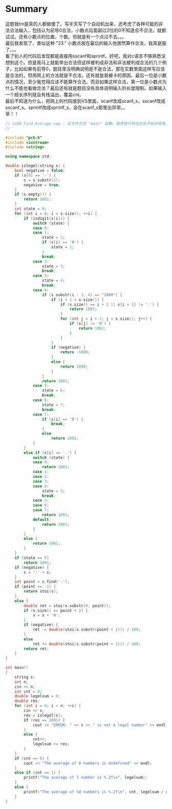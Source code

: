 # Summary
这题我tm是真的人都做傻了。写半天写了个自动机出来，还考虑了各种可能的非法合法输入，包括认为前导0合法，小数点后面超过2位的0不知道合不合法，就都试试。还有小数点的位置，个数。但就是有一个点过不去。。。  
最后我发现了，类似这种 "23." 小数点放在最后的输入他居然算作合法，我真是服了。。。  
看了别人的代码后发现都是直接用sscanf和sprintf。好吧，我对c语言不够熟悉没想到这个。但是我马上就能举出合法但这样被判成非法和非法被判成合法的几个例子。比如如果有前导0，题目里没明确说明是不是合法，那在实数里面这样写应该是合法的，但用网上的方法就是不合法。还有就是我被卡的原因，最后一位是小数点的情况，至少我觉得应该不能算作合法。而且如果这样合法，第一位是小数点为什么不能也看做合法？最后还有就是题目没有具体说明输入的长度限制。如果输入一个超长序列就会有栈溢出，覆盖cnt。  
最后不知道为什么，把网上的代码放到VS里面，scanf改成scanf_s，sscanf改成sscanf_s，sprintf改成sprintf_s，会在scanf_s那里出异常。。  
草！！  

```c++
// 1108_Find_Average.cpp : 此文件包含 "main" 函数。程序执行将在此处开始并结束。
//

#include "pch.h"
#include <iostream>
#include <string>

using namespace std;

double islegel(string s) {
	bool negative = false;
	if (s[0] == '-') {
		s = s.substr(1);
		negative = true;
	}
	if (s.empty()) {
		return 1001;
	}
	int state = 0;
	for (int i = 0; i < s.size(); ++i) {
		if (isdigit(s[i])) {
			switch (state) {
			case 0:
			case 1:
				state = 2;
				if (s[i] == '0') {
					state = 1;
				}
				break;	
			case 2:
				state = 3;
				break;
			case 3:
				state = 4;
				break;
			case 4:
				if (s.substr(i - 3, 4) == "1000") {
					if (i + 1 < s.size()) {
						if (s.size() == i + 2 || s[i + 1] != '.') {
							return 1001;
						}
						for (int j = i + 2; j < s.size(); j++) {
							if (s[j] != '0') {
								return 1001;
							}
						}
					}
					if (negative) {
						return -1000;
					}
					else {
						return 1000;
					}
				}
				return 1001;
			case 5:
				state = 6;
				break;
			case 6:
				state = 7;
				break;
			case 7:
				if (s[i] == '0') {
					break;
				}
				else
					return 1001;
			}
		}
		else if (s[i] == '.') {
			switch (state) {
			case 0:
				return 1001;
			case 1:
			case 2:
			case 3:
			case 4:
				state = 5;
				break;
			case 5:
			case 6:
			case 7:
				return 1001;
			default:
				return 1001;
			}
		}
		else {
			return 1001;
		}
	}
	if (state == 5)
		return 1001;
	if (negative) {
		s = '-' + s;
	}
	int point = s.find('.');
	if (point == -1) {
		return stoi(s);
	}
	else {
		double ret = stoi(s.substr(0, point));
		if (s.size() == point + 2) {
			s = s + '0';
		}
		if (negative) {
			ret -= double(stoi(s.substr(point + 1))) / 100;
		}
		else
			ret += double(stoi(s.substr(point + 1))) / 100;
		return ret;
	}
}

int main()
{
	string s;
	int n;
	cin >> n;
	int cnt = 0;
	double legelsum = 0;
	double res;
	for (int i = 0; i < n; ++i) {
		cin >> s;
		res = islegel(s);
		if (res == 1001) {
			cout << "ERROR: " << s << " is not a legal number" << endl;
		}
		else {
			cnt++;
			legelsum += res;
		}
	}
	if (cnt == 0) {
		cout << "The average of 0 numbers is Undefined" << endl;
	}
	else if (cnt == 1) {
		printf("The average of 1 number is %.2f\n", legelsum);
	}
	else {
		printf("The average of %d numbers is %.2f\n", cnt, legelsum / cnt);
	}
}
```
